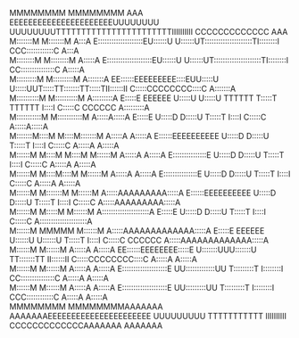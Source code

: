                                                                                                                                                                                                     
                                                                                                                                                                                                    
 MMMMMMMM               MMMMMMMM               AAA               EEEEEEEEEEEEEEEEEEEEEEUUUUUUUU     UUUUUUUUTTTTTTTTTTTTTTTTTTTTTTTIIIIIIIIII        CCCCCCCCCCCCC               AAA                
 M:::::::M             M:::::::M              A:::A              E::::::::::::::::::::EU::::::U     U::::::UT:::::::::::::::::::::TI::::::::I     CCC::::::::::::C              A:::A               
 M::::::::M           M::::::::M             A:::::A             E::::::::::::::::::::EU::::::U     U::::::UT:::::::::::::::::::::TI::::::::I   CC:::::::::::::::C             A:::::A              
 M:::::::::M         M:::::::::M            A:::::::A            EE::::::EEEEEEEEE::::EUU:::::U     U:::::UUT:::::TT:::::::TT:::::TII::::::II  C:::::CCCCCCCC::::C            A:::::::A             
 M::::::::::M       M::::::::::M           A:::::::::A             E:::::E       EEEEEE U:::::U     U:::::U TTTTTT  T:::::T  TTTTTT  I::::I   C:::::C       CCCCCC           A:::::::::A            
 M:::::::::::M     M:::::::::::M          A:::::A:::::A            E:::::E              U:::::D     D:::::U         T:::::T          I::::I  C:::::C                        A:::::A:::::A           
 M:::::::M::::M   M::::M:::::::M         A:::::A A:::::A           E::::::EEEEEEEEEE    U:::::D     D:::::U         T:::::T          I::::I  C:::::C                       A:::::A A:::::A          
 M::::::M M::::M M::::M M::::::M        A:::::A   A:::::A          E:::::::::::::::E    U:::::D     D:::::U         T:::::T          I::::I  C:::::C                      A:::::A   A:::::A         
 M::::::M  M::::M::::M  M::::::M       A:::::A     A:::::A         E:::::::::::::::E    U:::::D     D:::::U         T:::::T          I::::I  C:::::C                     A:::::A     A:::::A        
 M::::::M   M:::::::M   M::::::M      A:::::AAAAAAAAA:::::A        E::::::EEEEEEEEEE    U:::::D     D:::::U         T:::::T          I::::I  C:::::C                    A:::::AAAAAAAAA:::::A       
 M::::::M    M:::::M    M::::::M     A:::::::::::::::::::::A       E:::::E              U:::::D     D:::::U         T:::::T          I::::I  C:::::C                   A:::::::::::::::::::::A      
 M::::::M     MMMMM     M::::::M    A:::::AAAAAAAAAAAAA:::::A      E:::::E       EEEEEE U::::::U   U::::::U         T:::::T          I::::I   C:::::C       CCCCCC    A:::::AAAAAAAAAAAAA:::::A     
 M::::::M               M::::::M   A:::::A             A:::::A   EE::::::EEEEEEEE:::::E U:::::::UUU:::::::U       TT:::::::TT      II::::::II  C:::::CCCCCCCC::::C   A:::::A             A:::::A    
 M::::::M               M::::::M  A:::::A               A:::::A  E::::::::::::::::::::E  UU:::::::::::::UU        T:::::::::T      I::::::::I   CC:::::::::::::::C  A:::::A               A:::::A   
 M::::::M               M::::::M A:::::A                 A:::::A E::::::::::::::::::::E    UU:::::::::UU          T:::::::::T      I::::::::I     CCC::::::::::::C A:::::A                 A:::::A  
 MMMMMMMM               MMMMMMMMAAAAAAA                   AAAAAAAEEEEEEEEEEEEEEEEEEEEEE      UUUUUUUUU            TTTTTTTTTTT      IIIIIIIIII        CCCCCCCCCCCCCAAAAAAA                   AAAAAAA 
                                                                                                                                                                                                    
                                                                                                                                                                                                    